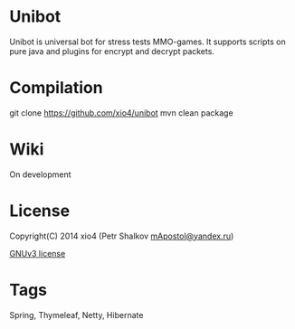 Unibot
==============

Unibot is universal bot for stress tests MMO-games. It supports scripts on pure java and plugins for encrypt and decrypt packets.

Compilation
===========

git clone https://github.com/xio4/unibot
mvn clean package 

Wiki
====

On development

License
=======

Copyright(C) 2014 xio4 (Petr Shalkov mApostol@yandex.ru)

[GNUv3 license](https://github.com/xio4/unibot/blob/master/LICENSE)

Tags
====
Spring, Thymeleaf, Netty, Hibernate
